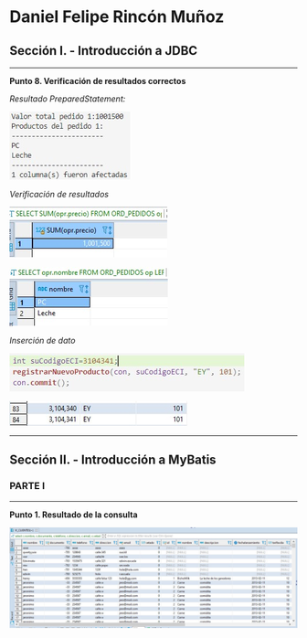 # Daniel Felipe Rincón Muñoz


## Sección I. - Introducción a JDBC
***
**Punto 8. Verificación de resultados correctos**

*Resultado PreparedStatement:*

![Resultado PreparedStatement](img/PreparedStatement.jpg)

*Verificación de resultados*

![Precio Total](img/precioTotal.jpg)

![Nombres](img/nombres.jpg)

*Inserción de dato*

![codigo Java](img/codigoInsercion.jpg)

![Resultado insercion](img/resultadoInsercion.jpg)


***
## Sección II. - Introducción a MyBatis
### PARTE I

***
**Punto 1. Resultado de la consulta**

![consulta sql](/img/consulta.jpg)